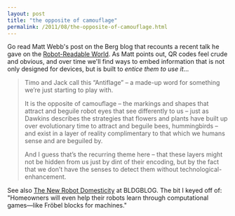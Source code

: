 ```yaml
---
layout: post
title: "the opposite of camouflage"
permalink: /2011/08/the-opposite-of-camouflage.html
---
```


<p>Go read Matt Webb's post on the Berg blog that recounts a recent talk he gave on the <a href="http://berglondon.com/blog/2011/08/03/the-robot-readable-world/">Robot-Readable World</a>. As Matt points out, QR codes feel crude and obvious, and over time we'll find ways to embed information that is not only designed for devices, but is built to <em>entice them to use it</em>...</p>

<blockquote>
  <p>Timo and Jack call this “Antiflage” – a made-up word for something we’re just starting to play with.</p>

  <p>It is the opposite of camouflage – the markings and shapes that attract and beguile robot eyes that see differently to us – just as Dawkins describes the strategies that flowers and plants have built up over evolutionary time to attract and beguile bees, hummingbirds – and exist in a layer of reality complimentary to that which we humans sense and are beguiled by.</p>

  <p>And I guess that’s the recurring theme here – that these layers might not be hidden from us just by dint of their encoding, but by the fact that we don’t have the senses to detect them without technological-enhancement.</p>
</blockquote>

<p>See also <a href="http://bldgblog.blogspot.com/2011/08/new-robot-domesticity.html">The New Robot Domesticity</a> at BLDGBLOG. The bit I keyed off of: "Homeowners will even help their robots learn through computational games—like Fröbel blocks for machines."</p>



